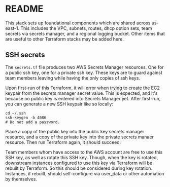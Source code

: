 # README

This stack sets up foundational components which are shared across us-east-1. This includes the VPC, subnets, routes, dhcp option sets, team secrets via secrets manager, and a regional logging bucket. Other items that are useful to other Terraform stacks may be added here.

## SSH secrets

The `secrets.tf` file produces two AWS Secrets Manager resources. One for a public ssh key, one for a private ssh key. These keys are to guard against team members leaving while having the only copies of ssh keys.

Upon first-run of this Terraform, it will error when trying to create the EC2 keypair from the secrets manager secret value. This is expected, and it's because no public key is entered into Secrets Manager yet. After first-run, you can generate a new SSH keypair like so locally:

```
cd ~/.ssh
ssh-keygen -b 4086
# Do not add a password.
```

Place a copy of the public key into the public key secrets manager resource, and a copy of the private key into the private secrets manaer resource. Then run Terraform again, it should succeed.

Team members whom have access to the AWS account are free to use this SSH key, as well as rotate this SSH key. Though, when the key is rotated, downstream instances configured to use this key via Terraform will be rebuilt by Terraform. So this should be considered during key rotation. Instances, if rebuilt, should self-configure via user_data or other automation by themselves.




